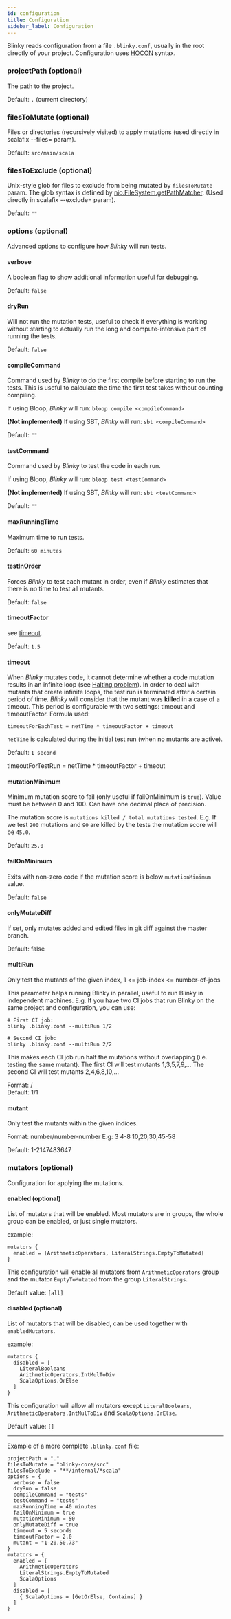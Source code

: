 ```yaml
---
id: configuration
title: Configuration
sidebar_label: Configuration
---
```


Blinky reads configuration from a file `.blinky.conf`, usually in the root directly of your project.
Configuration uses [HOCON](https://github.com/lightbend/config/blob/master/HOCON.md) syntax.

### projectPath (optional)
The path to the project. 

Default: `.` (current directory)

### filesToMutate (optional)
Files or directories (recursively visited) to apply mutations (used directly in scalafix --files= param).

Default: `src/main/scala`

### filesToExclude (optional)
Unix-style glob for files to exclude from being mutated by `filesToMutate` param.
The glob syntax is defined by [nio.FileSystem.getPathMatcher](https://docs.oracle.com/javase/8/docs/api/java/nio/file/FileSystem.html#getPathMatcher-java.lang.String-).
(Used directly in scalafix --exclude= param).

Default: `""`

### options (optional)
Advanced options to configure how _Blinky_ will run tests.

#### verbose
A boolean flag to show additional information useful for debugging.

Default: `false`

#### dryRun
Will not run the mutation tests, useful to check if everything is working without starting
to actually run the long and compute-intensive part of running the tests.

Default: `false`

#### compileCommand
Command used by _Blinky_ to do the first compile before starting to run the tests.
This is useful to calculate the time the first test takes without counting compiling.

If using Bloop, _Blinky_ will run: `bloop compile <compileCommand>`

**(Not implemented)**
If using SBT, _Blinky_ will run: `sbt <compileCommand>`

Default: `""`

#### testCommand
Command used by _Blinky_ to test the code in each run.

If using Bloop, _Blinky_ will run: `bloop test <testCommand>`

**(Not implemented)**
If using SBT, _Blinky_ will run: `sbt <testCommand>`

Default: `""`

#### maxRunningTime
Maximum time to run tests.

Default: `60 minutes`


#### testInOrder
Forces _Blinky_ to test each mutant in order, even if _Blinky_ estimates that
there is no time to test all mutants.

Default: `false`

#### timeoutFactor
see [timeout](#timeout).

Default: `1.5`

#### timeout

When _Blinky_ mutates code, it cannot determine whether a code mutation results
in an infinite loop (see [Halting problem](https://en.wikipedia.org/wiki/Halting_problem)).
In order to deal with mutants that create infinite loops, the test run is terminated 
after a certain period of time.
_Blinky_ will consider that the mutant was **killed** in a case of a timeout.
This period is configurable with two settings: timeout and timeoutFactor.
Formula used:
```
timeoutForEachTest = netTime * timeoutFactor + timeout
```
`netTime` is calculated during the initial test run (when no mutants are active).

Default: `1 second`

timeoutForTestRun = netTime * timeoutFactor + timeout

#### mutationMinimum
Minimum mutation score to fail (only useful if failOnMinimum is `true`).
Value must be between 0 and 100. Can have one decimal place of precision.

The mutation score is `mutations killed / total mutations tested`.
E.g. If we test `200` mutations and `90` are killed by the tests the mutation score will be `45.0`.

Default: `25.0`

#### failOnMinimum
Exits with non-zero code if the mutation score is below `mutationMinimum` value.

Default: `false`

#### onlyMutateDiff
If set, only mutates added and edited files in git diff against the master branch.

Default: false

#### multiRun
Only test the mutants of the given index, 1 <= job-index <= number-of-jobs

This parameter helps running Blinky in parallel, useful to run Blinky in independent machines.
E.g. If you have two CI jobs that run Blinky on the same project and configuration, you can use:
```
# First CI job:
blinky .blinky.conf --multiRun 1/2

# Second CI job:
blinky .blinky.conf --multiRun 2/2
```
This makes each CI job run half the mutations without overlapping (i.e. testing the same mutant).
The first CI will test mutants 1,3,5,7,9,...
The second CI will test mutants 2,4,6,8,10,...

Format: <job-index>/<number-of-jobs>  
Default: 1/1

#### mutant
Only test the mutants within the given indices.

Format: number/number-number
E.g:
3
4-8
10,20,30,45-58

Default: 1-2147483647

### mutators (optional)
Configuration for applying the mutations.

#### enabled (optional)
List of mutators that will be enabled. Most mutators are in groups, the whole group can be enabled,
or just single mutators.

example:
```hocon
mutators {
  enabled = [ArithmeticOperators, LiteralStrings.EmptyToMutated]
}
``` 
This configuration will enable all mutators from `ArithmeticOperators` group and the mutator
`EmptyToMutated` from the group `LiteralStrings`.

Default value: `[all]` 

#### disabled (optional)
List of mutators that will be disabled, can be used together with `enabledMutators`.

example:
```hocon
mutators {
  disabled = [
    LiteralBooleans
    ArithmeticOperators.IntMulToDiv
    ScalaOptions.OrElse
  ]
}
```
This configuration will allow all mutators except `LiteralBooleans`, `ArithmeticOperators.IntMulToDiv` and `ScalaOptions.OrElse`.
 
Default value: `[]`

---

Example of a more complete `.blinky.conf` file:
```hocon
projectPath = "."
filesToMutate = "blinky-core/src"
filesToExclude = "**/internal/*scala"
options = {
  verbose = false
  dryRun = false
  compileCommand = "tests"
  testCommand = "tests"
  maxRunningTime = 40 minutes
  failOnMinimum = true
  mutationMinimum = 50
  onlyMutateDiff = true
  timeout = 5 seconds
  timeoutFactor = 2.0
  mutant = "1-20,50,73"
}
mutators = {
  enabled = [
    ArithmeticOperators
    LiteralStrings.EmptyToMutated
    ScalaOptions
  ]
  disabled = [
    { ScalaOptions = [GetOrElse, Contains] }
  ]
}
```
